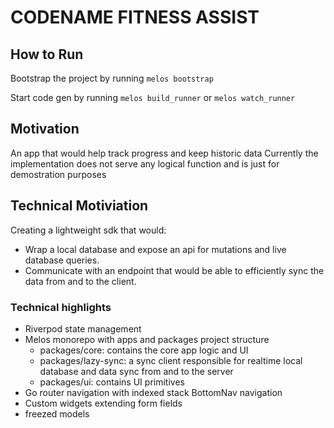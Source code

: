 # CODENAME FITNESS ASSIST

## How to Run

Bootstrap the project by running `melos bootstrap`

Start code gen by running `melos build_runner` or `melos watch_runner`

## Motivation

An app that would help track progress and keep historic data
Currently the implementation does not serve any logical function and is just for demostration purposes

## Technical Motiviation

Creating a lightweight sdk that would:

- Wrap a local database and expose an api for mutations and live database queries.
- Communicate with an endpoint that would be able to efficiently sync the data from and to the client.

### Technical highlights

- Riverpod state management
- Melos monorepo with apps and packages project structure
  - packages/core: contains the core app logic and UI
  - packages/lazy-sync: a sync client responsible for realtime local database and data sync from and to the server
  - packages/ui: contains UI primitives
- Go router navigation with indexed stack BottomNav navigation
- Custom widgets extending form fields
- freezed models
